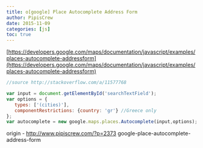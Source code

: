 ```yaml
---
title: o[google] Place Autocomplete Address Form
author: PipisCrew
date: 2015-11-09
categories: [js]
toc: true
---
```


[https://developers.google.com/maps/documentation/javascript/examples/places-autocomplete-addressform](https://developers.google.com/maps/documentation/javascript/examples/places-autocomplete-addressform)

```js
//source http://stackoverflow.com/a/11577768

var input = document.getElementById('searchTextField');
var options = {
   types: ['(cities)'],
   componentRestrictions: {country: 'gr'} //Greece only
};
var autocomplete = new google.maps.places.Autocomplete(input,options);
```

origin - http://www.pipiscrew.com/?p=2373 google-place-autocomplete-address-form